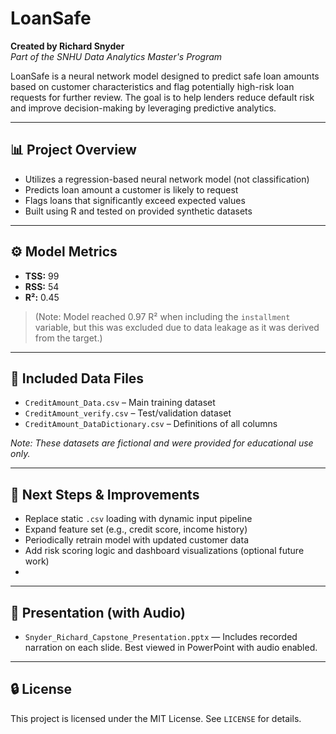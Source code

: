 # LoanSafe

**Created by Richard Snyder**  
*Part of the SNHU Data Analytics Master's Program*

LoanSafe is a neural network model designed to predict safe loan amounts based on customer characteristics and flag potentially high-risk loan requests for further review. The goal is to help lenders reduce default risk and improve decision-making by leveraging predictive analytics.

---

## 📊 Project Overview

- Utilizes a regression-based neural network model (not classification)
- Predicts loan amount a customer is likely to request
- Flags loans that significantly exceed expected values
- Built using R and tested on provided synthetic datasets

---

## ⚙️ Model Metrics

- **TSS:** 99  
- **RSS:** 54  
- **R²:** 0.45  
> (Note: Model reached 0.97 R² when including the `installment` variable, but this was excluded due to data leakage as it was derived from the target.)

---

## 📁 Included Data Files

- `CreditAmount_Data.csv` – Main training dataset  
- `CreditAmount_verify.csv` – Test/validation dataset  
- `CreditAmount_DataDictionary.csv` – Definitions of all columns  

*Note: These datasets are fictional and were provided for educational use only.*

---

## 📌 Next Steps & Improvements

- Replace static `.csv` loading with dynamic input pipeline
- Expand feature set (e.g., credit score, income history)
- Periodically retrain model with updated customer data
- Add risk scoring logic and dashboard visualizations (optional future work)
- 
---

## 🎤 Presentation (with Audio)
- `Snyder_Richard_Capstone_Presentation.pptx` — Includes recorded narration on each slide. Best viewed in PowerPoint with audio enabled.

---

## 🔒 License

This project is licensed under the MIT License. See `LICENSE` for details.
